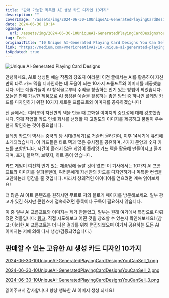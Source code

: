 ```yaml
---
title: "판매 가능한 독특한 AI 생성 카드 디자인 10가지"
description: ""
coverImage: "/assets/img/2024-06-30-10UniqueAI-GeneratedPlayingCardDesignsYouCanSell_0.png"
date: 2024-06-30 19:14
ogImage: 
  url: /assets/img/2024-06-30-10UniqueAI-GeneratedPlayingCardDesignsYouCanSell_0.png
tag: Tech
originalTitle: "10 Unique AI-Generated Playing Card Designs You Can Sell!"
link: "https://medium.com/@mericreativAI/10-unique-ai-generated-playing-card-designs-you-can-sell-315392ecc40c"
isUpdated: true
---
```






![Unique AI-Generated Playing Card Designs](/assets/img/2024-06-30-10UniqueAI-GeneratedPlayingCardDesignsYouCanSell_0.png)

안녕하세요, AI로 생성된 예술 작품의 창조자 여러분! 이전 글에서는 AI를 활용하여 자신만의 타로 카드 덱을 디자인하는 데 도움이 되는 10가지 프롬프트와 이미지를 제공했습니다. 이는 예술가들이 AI 창작물로부터 수익을 창출하는 인기 있는 방법이 되었습니다. 오늘은 판매 가능한 제품으로 AI 생성된 예술을 활용하는 좋은 방법 중 하나인 플레잉 카드를 디자인하기 위한 10가지 새로운 프롬프트와 이미지를 공유하겠습니다!

전 글에서는 여러분이 자신만의 덱을 만들 때 고화질 이미지의 중요성에 대해 강조했습니다. 함께 작업할 카드 인쇄 회사를 선정할 때 고밀도의 이미지를 제공하고 품질이 우수한지 확인하는 것이 중요합니다.

플레잉 카드의 역사는 중국의 탕 시대(9세기)로 거슬러 올라가며, 이후 14세기에 유럽에 소개되었습니다. 이 카드들은 타로 덱과 많은 유사점을 공유하며, 4가지 문양과 숫자 카드를 포함합니다. 시간이 흘러서 많은 게임이 플레잉 카드 덱을 활용해 만들어지고 즐겨지며, 포커, 블랙잭, 브릿지, 하트 등이 있습니다.

<div class="content-ad"></div>

카드 게임이 여전히 인기 있는 제품임에 놀랄 것이 없죠! 이 기사에서는 10가지 AI 프롬프트와 이미지를 살펴볼텐데, 여러분에게 자신만의 카드를 디자인하거나 독특한 컨셉을 고안하는데 영감을 줄 것입니다. 따라서 창의적인 아이디어를 얻으려면 계속 읽어보세요!

더 많은 AI 아트 콘텐츠를 원하시면 무료로 저의 블로거 페이지를 방문해보세요. 일부 광고가 있긴 하지만 콘텐츠에 접속하려면 등록이나 구독이 필요하지 않습니다.

이 중 일부 AI 프롬프트와 이미지는 제가 만들었고, 일부는 원래 여기에서 특집으로 다뤄졌던 것들입니다: [링크](https://www.midjourney.com/explore). 직접 시도해보고 어떤 것을 창조할 수 있는지 확인해보세요! (참고: 이러한 AI 프롬프트는 더 나은 결과를 위해 편집되었으며 여기서 공유하는 모든 AI 이미지는 저에 의해 다시 생성/검증되었습니다.)

## 판매할 수 있는 고유한 AI 생성 카드 디자인 10가지

<div class="content-ad"></div>


[2024-06-30-10UniqueAI-GeneratedPlayingCardDesignsYouCanSell_1.png](/assets/img/2024-06-30-10UniqueAI-GeneratedPlayingCardDesignsYouCanSell_1.png)

[2024-06-30-10UniqueAI-GeneratedPlayingCardDesignsYouCanSell_2.png](/assets/img/2024-06-30-10UniqueAI-GeneratedPlayingCardDesignsYouCanSell_2.png)

[2024-06-30-10UniqueAI-GeneratedPlayingCardDesignsYouCanSell_3.png](/assets/img/2024-06-30-10UniqueAI-GeneratedPlayingCardDesignsYouCanSell_3.png)

읽어주셔서 감사합니다! 항상 행복한 AI 이미지 생성 되세요!
